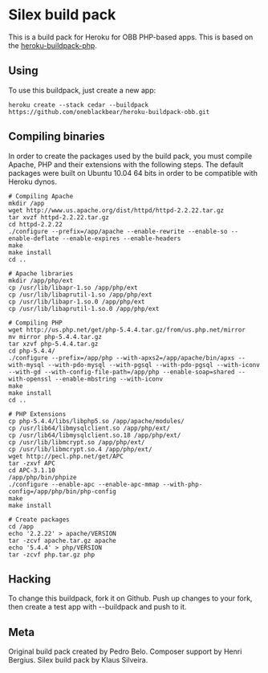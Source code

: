 Silex build pack
========================

This is a build pack for Heroku for OBB PHP-based apps. This is based on the [heroku-buildpack-php](https://github.com/heroku/heroku-buildpack-php).

Using
-----

To use this buildpack, just create a new app:

    heroku create --stack cedar --buildpack https://github.com/oneblackbear/heroku-buildpack-obb.git

Compiling binaries
------------------

In order to create the packages used by the build pack, you must compile Apache, PHP and their extensions with the following steps. The default packages were built on Ubuntu 10.04 64 bits in order to be compatible with Heroku dynos.

    # Compiling Apache
    mkdir /app
    wget http://www.us.apache.org/dist/httpd/httpd-2.2.22.tar.gz
    tar xvzf httpd-2.2.22.tar.gz
    cd httpd-2.2.22
    ./configure --prefix=/app/apache --enable-rewrite --enable-so --enable-deflate --enable-expires --enable-headers
    make
    make install
    cd ..

    # Apache libraries
    mkdir /app/php/ext
    cp /usr/lib/libapr-1.so /app/php/ext
    cp /usr/lib/libaprutil-1.so /app/php/ext
    cp /usr/lib/libapr-1.so.0 /app/php/ext
    cp /usr/lib/libaprutil-1.so.0 /app/php/ext

    # Compiling PHP
    wget http://us.php.net/get/php-5.4.4.tar.gz/from/us.php.net/mirror
    mv mirror php-5.4.4.tar.gz
    tar xzvf php-5.4.4.tar.gz
    cd php-5.4.4/
    ./configure --prefix=/app/php --with-apxs2=/app/apache/bin/apxs --with-mysql --with-pdo-mysql --with-pgsql --with-pdo-pgsql --with-iconv --with-gd --with-config-file-path=/app/php --enable-soap=shared --with-openssl --enable-mbstring --with-iconv
    make
    make install
    cd ..

    # PHP Extensions
    cp php-5.4.4/libs/libphp5.so /app/apache/modules/
    cp /usr/lib64/libmysqlclient.so /app/php/ext/
    cp /usr/lib64/libmysqlclient.so.18 /app/php/ext/
    cp /usr/lib/libmcrypt.so /app/php/ext/
    cp /usr/lib/libmcrypt.so.4 /app/php/ext/
    wget http://pecl.php.net/get/APC
    tar -zxvf APC
    cd APC-3.1.10
    /app/php/bin/phpize
    ./configure --enable-apc --enable-apc-mmap --with-php-config=/app/php/bin/php-config
    make
    make install

    # Create packages
    cd /app
    echo '2.2.22' > apache/VERSION
    tar -zcvf apache.tar.gz apache
    echo '5.4.4' > php/VERSION
    tar -zcvf php.tar.gz php


Hacking
-------

To change this buildpack, fork it on Github. Push up changes to your fork, then create a test app with --buildpack <your-github-url> and push to it.


Meta
----

Original build pack created by Pedro Belo. Composer support by Henri Bergius. Silex build pack by Klaus Silveira.
